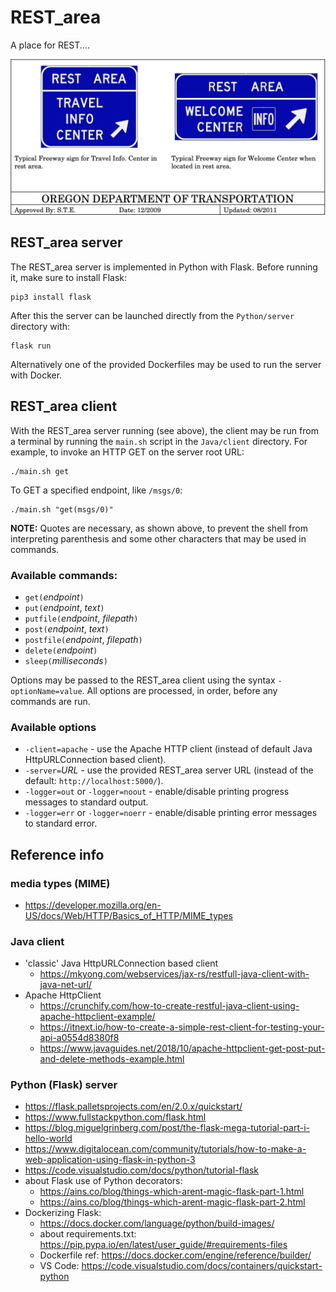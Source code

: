 
# REST_area

A place for REST....

![REST AREA](images/REST_area.png)

## REST_area server

The REST_area server is implemented in Python with Flask.  Before running it, make sure to install Flask:

    pip3 install flask

After this the server can be launched directly from the `Python/server` directory with:

    flask run

Alternatively one of the provided Dockerfiles may be used to run the server with Docker.

## REST_area client

With the REST_area server running (see above), the client may be run from a terminal by running the `main.sh` script in the `Java/client` directory.  For example, to invoke an HTTP GET on the server root URL:

    ./main.sh get

To GET a specified endpoint, like `/msgs/0`:

    ./main.sh "get(msgs/0)"

__NOTE:__ Quotes are necessary, as shown above, to prevent the shell from interpreting parenthesis and some other characters that may be used in commands.

### Available commands:
- `get(`_endpoint_`)`
- `put(`_endpoint_, _text_`)`
- `putfile(`_endpoint_, _filepath_`)`
- `post(`_endpoint_, _text_`)`
- `postfile(`_endpoint_, _filepath_`)`
- `delete(`_endpoint_`)`
- `sleep(`_milliseconds_`)`

Options may be passed to the REST_area client using the syntax `-optionName=value`.  All options are processed, in order, before any commands are run.

### Available options
- `-client=apache` - use the Apache HTTP client (instead of default Java HttpURLConnection based client).
- `-server=`_URL_ - use the provided REST_area server URL (instead of the default: `http://localhost:5000/`).
- `-logger=out` or `-logger=noout` - enable/disable printing progress messages to standard output.
- `-logger=err` or `-logger=noerr` - enable/disable printing error messages to standard error.

## Reference info

### media types (MIME)

- https://developer.mozilla.org/en-US/docs/Web/HTTP/Basics_of_HTTP/MIME_types

### Java client

- 'classic' Java HttpURLConnection based client
  - https://mkyong.com/webservices/jax-rs/restfull-java-client-with-java-net-url/
- Apache HttpClient
  - https://crunchify.com/how-to-create-restful-java-client-using-apache-httpclient-example/
  - https://itnext.io/how-to-create-a-simple-rest-client-for-testing-your-api-a0554d8380f8
  - https://www.javaguides.net/2018/10/apache-httpclient-get-post-put-and-delete-methods-example.html

### Python (Flask) server

- https://flask.palletsprojects.com/en/2.0.x/quickstart/
- https://www.fullstackpython.com/flask.html
- https://blog.miguelgrinberg.com/post/the-flask-mega-tutorial-part-i-hello-world
- https://www.digitalocean.com/community/tutorials/how-to-make-a-web-application-using-flask-in-python-3
- https://code.visualstudio.com/docs/python/tutorial-flask
- about Flask use of Python decorators:
  - https://ains.co/blog/things-which-arent-magic-flask-part-1.html
  - https://ains.co/blog/things-which-arent-magic-flask-part-2.html
- Dockerizing Flask:
  - https://docs.docker.com/language/python/build-images/
  - about requirements.txt: https://pip.pypa.io/en/latest/user_guide/#requirements-files
  - Dockerfile ref: https://docs.docker.com/engine/reference/builder/
  - VS Code: https://code.visualstudio.com/docs/containers/quickstart-python
